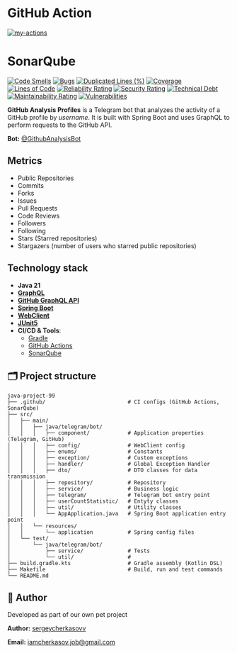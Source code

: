 # GitHub Action
[![my-actions](https://github.com/sergeycherkasovv/github-profile-analyzer/actions/workflows/main.yml/badge.svg)](https://github.com/sergeycherkasovv/github-profile-analyzer/actions/workflows/main.yml)
# SonarQube
[![Code Smells](https://sonarcloud.io/api/project_badges/measure?project=sergeycherkasovv_github-profile-analyzer&metric=code_smells)](https://sonarcloud.io/summary/new_code?id=sergeycherkasovv_github-profile-analyzer)
[![Bugs](https://sonarcloud.io/api/project_badges/measure?project=sergeycherkasovv_github-profile-analyzer&metric=bugs)](https://sonarcloud.io/summary/new_code?id=sergeycherkasovv_github-profile-analyzer)
[![Duplicated Lines (%)](https://sonarcloud.io/api/project_badges/measure?project=sergeycherkasovv_github-profile-analyzer&metric=duplicated_lines_density)](https://sonarcloud.io/summary/new_code?id=sergeycherkasovv_github-profile-analyzer)
[![Coverage](https://sonarcloud.io/api/project_badges/measure?project=sergeycherkasovv_github-profile-analyzer&metric=coverage)](https://sonarcloud.io/summary/new_code?id=sergeycherkasovv_github-profile-analyzer)
[![Lines of Code](https://sonarcloud.io/api/project_badges/measure?project=sergeycherkasovv_github-profile-analyzer&metric=ncloc)](https://sonarcloud.io/summary/new_code?id=sergeycherkasovv_github-profile-analyzer)
[![Reliability Rating](https://sonarcloud.io/api/project_badges/measure?project=sergeycherkasovv_github-profile-analyzer&metric=reliability_rating)](https://sonarcloud.io/summary/new_code?id=sergeycherkasovv_github-profile-analyzer)
[![Security Rating](https://sonarcloud.io/api/project_badges/measure?project=sergeycherkasovv_github-profile-analyzer&metric=security_rating)](https://sonarcloud.io/summary/new_code?id=sergeycherkasovv_github-profile-analyzer)
[![Technical Debt](https://sonarcloud.io/api/project_badges/measure?project=sergeycherkasovv_github-profile-analyzer&metric=sqale_index)](https://sonarcloud.io/summary/new_code?id=sergeycherkasovv_github-profile-analyzer)
[![Maintainability Rating](https://sonarcloud.io/api/project_badges/measure?project=sergeycherkasovv_github-profile-analyzer&metric=sqale_rating)](https://sonarcloud.io/summary/new_code?id=sergeycherkasovv_github-profile-analyzer)
[![Vulnerabilities](https://sonarcloud.io/api/project_badges/measure?project=sergeycherkasovv_github-profile-analyzer&metric=vulnerabilities)](https://sonarcloud.io/summary/new_code?id=sergeycherkasovv_github-profile-analyzer)

**GitHub Analysis Profiles** is a Telegram bot that analyzes the activity of a GitHub profile by _username_. It is built with Spring Boot and uses GraphQL to perform requests to the GitHub API.

**Bot:** [@GithubAnalysisBot](https://t.me/GithubAnalysisBot)

## Metrics
- Public Repositories
- Commits
- Forks
- Issues
- Pull Requests
- Code Reviews
- Followers
- Following
- Stars (Starred repositories)
- Stargazers (number of users who starred public repositories)
## Technology stack
- **Java 21**
- **[GraphQL](https://graphql.org/)**
- **[GitHub GraphQL API](https://docs.github.com/en/graphql)**
- **[Spring Boot](https://spring.io/projects/spring-boot)**
- **[WebClient](https://docs.spring.io/spring-framework/reference/web/webflux-webclient.html)**
- **[JUnit5](https://junit.org/)**
- **CI/CD & Tools**:
    - [Gradle](https://gradle.org/)
    - [GitHub Actions](https://github.com/features/actions)
    - [SonarQube](https://www.sonarsource.com/)

## 🗂 Project structure
    java-project-99
    ├── .github/                          # CI configs (GitHub Actions, SonarQube)
    ├── src/
    │   ├── main/
    │   │   ├── java/telegram/bot/         
    │   │   │   ├── component/            # Application properties (Telegram, GitHub)
    │   │   │   ├── config/               # WebClient config
    │   │   │   ├── enums/                # Constants
    │   │   │   ├── exception/            # Custom exceptions
    │   │   │   ├── handler/              # Global Exception Handler
    │   │   │   ├── dto/                  # DTO classes for data transmission
    │   │   │   ├── repository/           # Repository
    │   │   │   ├── service/              # Business logic
    │   │   │   ├── telegram/             # Telegram bot entry point
    │   │   │   ├── userCountStatistic/   # Entyty classes 
    │   │   │   ├── util/                 # Utility classes 
    │   │   │   └── AppApplication.java   # Spring Boot application entry point
    │   │   └── resources/
    │   │       └── application           # Spring config files
    │   └── test/
    │       └── java/telegram/bot/         
    │           ├── service/              # Tests
    │           └── util/                 # 
    ├── build.gradle.kts                  # Gradle assembly (Kotlin DSL)
    ├── Makefile                          # Build, run and test commands
    └── README.md  

## 👤 Author
Developed as part of our own pet project

**Author:** [sergeycherkasovv](https://github.com/sergeycherkasovv)

**Email:** iamcherkasov.job@gmail.com
